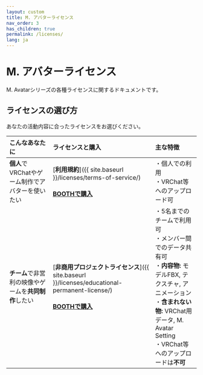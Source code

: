 ```yaml
---
layout: custom
title: M. アバターライセンス
nav_order: 3
has_children: true
permalink: /licenses/
lang: ja
---
```


# M. アバターライセンス

M. Avatarシリーズの各種ライセンスに関するドキュメントです。

## ライセンスの選び方

あなたの活動内容に合ったライセンスをお選びください。

| こんなあなたに | ライセンスと購入 | 主な特徴 |
| :--- | :--- | :--- |
| **個人**でVRChatやゲーム制作でアバターを使いたい | [**利用規約**]({{ site.baseurl }}/licenses/terms-of-service/)<br><br>[**BOOTHで購入**](https://booth.pm/ja/items/6504220) | ・個人での利用<br>・VRChat等へのアップロード可 |
| **チーム**で非営利の映像やゲームを**共同制作**したい | [**非商用プロジェクトライセンス**]({{ site.baseurl }}/licenses/educational-permanent-license/)<br><br>[**BOOTHで購入**](https://booth.pm/ja/items/6504220) | ・5名までのチームで利用可<br>・メンバー間でのデータ共有可<br>・**内容物:** モデルFBX, テクスチャ, アニメーション<br>・**含まれない物:** VRChat用データ, M. Avatar Setting<br>・VRChat等へのアップロードは**不可** | 
